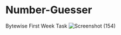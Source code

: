 # Number-Guesser
Bytewise First Week Task
![Screenshot (154)](https://user-images.githubusercontent.com/84200302/229899591-9882b6c2-14d8-49f9-9eb6-d1dd2d1e9a52.png)
